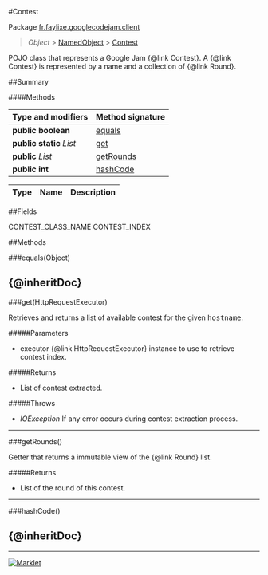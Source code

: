 #Contest

Package [fr.faylixe.googlecodejam.client](README.md)<br>
> *Object* > [NamedObject](/common/NamedObject.md) > [Contest](Contest.md)

<p>POJO class that represents a Google Jam {@link Contest}.
 A {@link Contest} is represented by a name and a
 collection of {@link Round}.</p>

##Summary

####Methods

Type and modifiers | Method signature
 --- | --- 
**public** **boolean** | [equals](#equalsobject)
**public static** *List* | [get](#gethttprequestexecutor)
**public** *List* | [getRounds](#getrounds)
**public** **int** | [hashCode](#hashcode)

Type | Name | Description
 --- | --- | --- 


##Fields

CONTEST_CLASS_NAME
CONTEST_INDEX

##Methods

###equals(Object)


{@inheritDoc}
---
###get(HttpRequestExecutor)


<p>Retrieves and returns a list of available
 contest for the given <tt>hostname</tt>.</p>
#####Parameters


* executor {@link HttpRequestExecutor} instance to use to retrieve contest index.

#####Returns


* List of contest extracted.

#####Throws

* *IOException* If any error occurs during contest extraction process.

---
###getRounds()


<p>Getter that returns a immutable view
 of the {@link Round} list.</p>
#####Returns


* List of the round of this contest.

---
###hashCode()


{@inheritDoc}
---
---
[![Marklet](https://img.shields.io/badge/Generated%20by-Marklet-green.svg)](https://github.com/Faylixe/marklet)